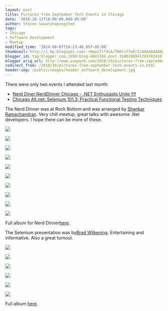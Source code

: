 ```yaml
---
layout: post
title: Pictures from September Tech Events in Chicago
date: '2010-10-11T18:00:00.000-05:00'
author: Steven Suwatanapongched
tags:
- Chicago
- Software Development
- Meetup
modified_time: '2014-08-07T16:23:46.057-05:00'
thumbnail: http://1.bp.blogspot.com/-rWqazTtf9iA/TH8rs73uKrI/AAAAAAAAWgw/4K_p-sF0oVw/s600/IMG_2267.jpg
blogger_id: tag:blogger.com,1999:blog-6841384.post-3580206941784703410
blogger_orig_url: http://www.sunpech.com/2010/10/pictures-from-september-tech-events-in.html
redirect_from: /2010/10/pictures-from-september-tech-events-in.html
header-img: /public/images/header_software_development.jpg
---
```


There were only two events I attended last month:
<ul>
  <li><a href="http://www.nerddinner.com/2850">Nerd Diner:NerdDinner Chicago - .NET Enthusiasts Unite !!!!</a></li>
  <li><a href="http://chicagoalt.net/event/September2010Meeting-Selenium-101-3-Practical-Functional-Testing-Techniques">Chicago Alt.net: Selenium 101.3: Practical Functional Testing Techniques</a></li>
</ul>

The Nerd Dinner was at Rock Bottom and was arranged by <a href="http://twitter.com/#!/areshankar">Shankar Ramachandran</a>. Very chill meetup, great talks with awesome .Net developers. I hope there can be more of these.

<a href="http://1.bp.blogspot.com/-rWqazTtf9iA/TH8rs73uKrI/AAAAAAAAWgw/4K_p-sF0oVw/s600/IMG_2267.jpg" ><img border="0"  src="http://1.bp.blogspot.com/-rWqazTtf9iA/TH8rs73uKrI/AAAAAAAAWgw/4K_p-sF0oVw/s320/IMG_2267.jpg"  /></a>

<a href="http://4.bp.blogspot.com/-nXCfJRQH38M/TH8r0l_01PI/AAAAAAAAWhA/U-yVOlBka88/s600/IMG_2269.jpg" ><img border="0"  src="http://4.bp.blogspot.com/-nXCfJRQH38M/TH8r0l_01PI/AAAAAAAAWhA/U-yVOlBka88/s320/IMG_2269.jpg"  /></a>

<a href="http://3.bp.blogspot.com/-sXpx_QCpgZc/TH8tqes1-aI/AAAAAAAAWhg/-RIhLeLO-qs/s600/IMG_2270.jpg" ><img border="0"  src="http://3.bp.blogspot.com/-sXpx_QCpgZc/TH8tqes1-aI/AAAAAAAAWhg/-RIhLeLO-qs/s320/IMG_2270.jpg"  /></a>

<a href="http://1.bp.blogspot.com/-hwMEIT321ts/TH8t198LhCI/AAAAAAAAWh8/YeDb4S0t4Ec/s600/IMG_2273.jpg" ><img border="0"  src="http://1.bp.blogspot.com/-hwMEIT321ts/TH8t198LhCI/AAAAAAAAWh8/YeDb4S0t4Ec/s320/IMG_2273.jpg"  /></a>

<a href="http://1.bp.blogspot.com/-eQAUkOwWvo4/TH8t9azBoyI/AAAAAAAAWiM/UfoOx15zOhs/s600/IMG_2276.jpg" ><img border="0"  src="http://1.bp.blogspot.com/-eQAUkOwWvo4/TH8t9azBoyI/AAAAAAAAWiM/UfoOx15zOhs/s320/IMG_2276.jpg"  /></a>

<a href="http://4.bp.blogspot.com/-aVxRxPYrkhU/TH8uBNkj16I/AAAAAAAAWiU/jHJ7xyj_dRs/s600/IMG_2277.jpg" ><img border="0"  src="http://4.bp.blogspot.com/-aVxRxPYrkhU/TH8uBNkj16I/AAAAAAAAWiU/jHJ7xyj_dRs/s320/IMG_2277.jpg"  /></a>

<a href="http://2.bp.blogspot.com/-mzqcduPFkJM/TH8wAO9HlKI/AAAAAAAAWio/vxzq8QAmT0Q/s600/IMG_2278.jpg" ><img border="0"  src="http://2.bp.blogspot.com/-mzqcduPFkJM/TH8wAO9HlKI/AAAAAAAAWio/vxzq8QAmT0Q/s320/IMG_2278.jpg"  /></a>

<a href="http://4.bp.blogspot.com/-PYxXJhRzWFs/TH8yKjYSvmI/AAAAAAAAWjQ/CoXdNHDBkQA/s600/IMG_2282.jpg" ><img border="0"  src="http://4.bp.blogspot.com/-PYxXJhRzWFs/TH8yKjYSvmI/AAAAAAAAWjQ/CoXdNHDBkQA/s320/IMG_2282.jpg"  /></a>

<a href="http://3.bp.blogspot.com/-qe_DSOZfWgg/TH8zP44rZmI/AAAAAAAAWjo/5rlNCfOJN5w/s600/IMG_2284.jpg" ><img border="0"  src="http://3.bp.blogspot.com/-qe_DSOZfWgg/TH8zP44rZmI/AAAAAAAAWjo/5rlNCfOJN5w/s320/IMG_2284.jpg"  /></a>

<a href="http://3.bp.blogspot.com/-mC3kIEuz0WM/TH8zT0n-rKI/AAAAAAAAWjw/dFG30GWjlBA/s600/IMG_2287.jpg" ><img border="0"  src="http://3.bp.blogspot.com/-mC3kIEuz0WM/TH8zT0n-rKI/AAAAAAAAWjw/dFG30GWjlBA/s320/IMG_2287.jpg"  /></a>

Full album for Nerd Dinner<a href="http://picasaweb.google.com/sunpech/2010September1NerdDinner">here</a>.

The Selenium presentation was by<a href="http://twitter.com/#!/bwilken">Brad Wilkening</a>. Entertaining and informative. Also a great turnout.

<a href="http://1.bp.blogspot.com/-Qi0nV5kkci4/TIhs3hWDYkI/AAAAAAAAW08/cQs3dUwz_VA/s600/IMG_2295.jpg" ><img border="0"  src="http://1.bp.blogspot.com/-Qi0nV5kkci4/TIhs3hWDYkI/AAAAAAAAW08/cQs3dUwz_VA/s320/IMG_2295.jpg"  /></a>

<a href="http://1.bp.blogspot.com/-uqMw2jg0U5E/TIhtEldUYLI/AAAAAAAAW08/iflWlsJ_TAo/s600/IMG_2297.jpg" ><img border="0"  src="http://1.bp.blogspot.com/-uqMw2jg0U5E/TIhtEldUYLI/AAAAAAAAW08/iflWlsJ_TAo/s320/IMG_2297.jpg"  /></a>

<a href="http://4.bp.blogspot.com/-wGkb0jT9wrY/TIhtI3muTDI/AAAAAAAAW08/a_kZuDJJyi8/s600/IMG_2298.jpg" ><img border="0"  src="http://4.bp.blogspot.com/-wGkb0jT9wrY/TIhtI3muTDI/AAAAAAAAW08/a_kZuDJJyi8/s320/IMG_2298.jpg"  /></a>

<a href="http://1.bp.blogspot.com/-SGl4mIVTSEc/TIhtVKyBaCI/AAAAAAAAW08/TRZmRu9DKIc/s600/IMG_2302.jpg" ><img border="0"  src="http://1.bp.blogspot.com/-SGl4mIVTSEc/TIhtVKyBaCI/AAAAAAAAW08/TRZmRu9DKIc/s320/IMG_2302.jpg"  /></a>

<a href="http://3.bp.blogspot.com/-SM-tDDX7HEU/TIhvlkmyZOI/AAAAAAAAW08/v00oKKDkfnQ/s600/IMG_2307.jpg" ><img border="0"  src="http://3.bp.blogspot.com/-SM-tDDX7HEU/TIhvlkmyZOI/AAAAAAAAW08/v00oKKDkfnQ/s320/IMG_2307.jpg"  /></a>

<a href="http://1.bp.blogspot.com/-hWCXY0mLEp0/TIhv4AAsXCI/AAAAAAAAW08/rATCmwSLkzg/s600/IMG_2311.jpg" ><img border="0"  src="http://1.bp.blogspot.com/-hWCXY0mLEp0/TIhv4AAsXCI/AAAAAAAAW08/rATCmwSLkzg/s320/IMG_2311.jpg"  /></a>

Full album <a href="http://picasaweb.google.com/sunpech/2010SeptemberChicagoAltNetBradWilkeningOnSelenium">here</a>.
